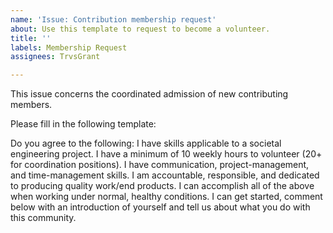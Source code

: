 ```yaml
---
name: 'Issue: Contribution membership request'
about: Use this template to request to become a volunteer.
title: ''
labels: Membership Request
assignees: TrvsGrant

---
```


This issue concerns the coordinated admission of new contributing members.

Please fill in the following template:

Do you agree to the following:
I have skills applicable to a societal engineering project.
I have a minimum of 10 weekly hours to volunteer (20+ for coordination positions).
I have communication, project-management, and time-management skills.
I am accountable, responsible, and dedicated to producing quality work/end products.
I can accomplish all of the above when working under normal, healthy conditions.
I can get started, comment below with an introduction of yourself and tell us about what you do with this community.

